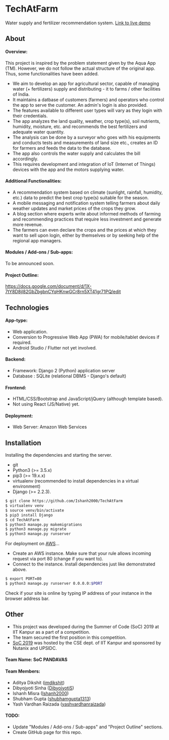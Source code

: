 # TechAtFarm
Water supply and fertilizer recommendation system.
[Link to live demo](http://ec2-3-19-142-1.us-east-2.compute.amazonaws.com/dbms/{:target="blank"})

## About

#### Overview:
  This project is inspired by the problem statement given by the Aqua App (TM). However, we do not follow the actual structure of the original app. Thus, some functionalities have been added.

  - We aim to develop an app for agricultural sector, capable of managing water (+ fertilizers) supply and distributing - it to farms / other facilities of India.
  - It maintains a datbase of customers (farmers) and operators who control the app to serve the customer. An admin's login is also provided.
  - The features available to different user types will vary as they login with their credentials.
  - The app analyzes the land quality, weather, crop type(s), soil nutrients, humidity, moisture, etc. and recommends the best fertilizers and adequate water quantity.
  - The analysis can be done by a surveyor who goes with his equipments and conducts tests and measurements of land size etc., creates an ID for farmers and feeds the data to the database.
  - The app also controls the water supply and calculates the bill accordingly.
  - This requires development and integration of IoT (Internet of Things) devices with the app and the motors supplying water.

#### Additional Functionalities:
  - A recommendation system based on climate (sunlight, rainfall, humidity, etc.) data to predict the best crop type(s) suitable for the season.
  - A mobile messaging and notification system telling farmers about daily weather updates and market prices of the crops they grow.
  - A blog section where experts write about informed methods of farming and recommending practices that require less investment and generate more revenue.
  - The farmers can even declare the crops and the prices at which they want to sell upon login, either by themselves or by seeking help of the regional app managers.

####  Modules / Add-ons / Sub-apps:
  To be announced soon.

#### Project Outline:
https://docs.google.com/document/d/1X-7tY8D8jl82GbZbgbnCYqHKnwGCr8rn5XT41gr71PQ/edit

## Technologies

#### App-type:
  - Web application.
  - Conversion to Progressive Web App (PWA) for mobile/tablet devices if required.
  - Android Studio / Flutter not yet involved.

#### Backend:
  - Framework: Django 2 (Python) application server
  - Database : SQLite (relational DBMS - Django's default)

#### Frontend:
  - HTML/CSS/Bootstrap and JavaScript/jQuery (although template based).
  - Not using React (JS/Native) yet.

#### Deployment:
  - Web Server: Amazon Web Services


## Installation

Installing the dependencies and starting the server.
  - git
  - Python3 (>= 3.5.x)
  - pip3 (>= 19.x.x)
  - virtualenv (recommended to install dependencies in a virtual environment)
  - Django (>= 2.2.3).

```bash
$ git clone https://github.com/Ishanh2000/TechAtFarm
$ virtualenv venv
$ source venv/bin/activate
$ pip3 install Django
$ cd TechAtFarm
$ python3 manage.py makemigrations
$ python3 manage.py migrate
$ python3 manage.py runserver
```

For deployment on [AWS](https://aws.amazon.com)...
  - Create an AWS instance. Make sure that your rule allows incoming request via port 80 (change if you want to).
  - Connect to the instance. Install dependencies just like demonstrated above.

```bash
$ export PORT=80
$ python3 manage.py runserver 0.0.0.0:$PORT
```

Check if your site is online by typing IP address of your instance in the browser address bar.

## Other
  - This project was developed during the Summer of Code (SoC) 2019 at IIT Kanpur as a part of a competition.
  - The team secured the first position in this competition.
  - [SoC 2019](https://soc.cse.iitk.ac.in) was hosted by the CSE dept. of IIT Kanpur and sponsored by Nutanix and UPSIDC.

#### Team Name: SoC PANDAVAS

#### Team Members:
  - Aditya Dikshit ([imdikshit](https://github.com/imdikshit))
  - Dibyojyoti Sinha ([DibyojyotiS](https://github.com/DibyojyotiS))
  - Ishanh Misra ([Ishanh2000](https://github.com/Ishanh2000))
  - Shubham Gupta ([shubhamgupta1313](https://github.com/shubhamgupta1313))
  - Yash Vardhan Raizada ([yashvardhanraizada](https://github.com/yashvardhanraizada))  

#### TODO:
  - Update "Modules / Add-ons / Sub-apps" and "Project Outline" sections.
  - Create GitHub page for this repo.
